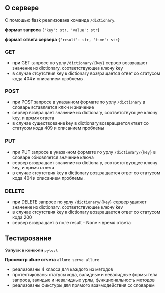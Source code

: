 ## О сервере
С помощью flask реализована команда `/dictionary`.

 __формат запроса__ `{'key': str, 'value': str}`


 __формат ответа сервера__ `{'result': str, 'time': str}`

### GET
* при GET запросе по урлу `/dictionary/{key}` сервер возвращает значение из dictionary, соответствующее ключу key
* в случае отсутствия key в dictionary возвращается ответ со статусом кода 404 и описанием проблемы.

### POST
* при POST запросе в указанном формате по урлу `/dictionary` в словарь вставляется ключ и значение
* сервер возвращает значение из dictionary, соответствующее ключу key, и время ответа
* в случае существование key в dictionary возвращается ответ со статусом кода 409 и описанием проблемы

### PUT
* при PUT запросе в указанном формате по урлу `/dictionary/{key}` в словаре обновляется значение ключа 
* сервер возвращает значение из dictionary, соответствующее ключу key, и время ответа
* в случае отсутствия key в dictionary возвращается ответ со статусом кода 404 и описанием проблемы.

### DELETE
* при DELETE запросе по урлу `/dictionary/{key}` сервер удаляет значение из dictionary, соответствующее ключу key
* в случае отсутствия key в dictionary возвращается ответ со статусом кода 200
* сервер возвращает в поле result - None и время ответа

## Тестирование 
__Запуск в консоли__ `pytest`

__Просмотр allure отчета__ `allure serve allure`

* реализованы 4 класса для каждого из методов 
* протестированы статусы кода, валидные и невалидные формы тела запроса, валидые и невалидные урлы, функциональность методов 
* реализованы фикстуры для прямого взаимодействия со словарем 









 
